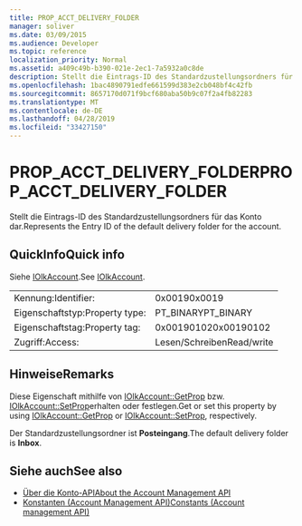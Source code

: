 ```yaml
---
title: PROP_ACCT_DELIVERY_FOLDER
manager: soliver
ms.date: 03/09/2015
ms.audience: Developer
ms.topic: reference
localization_priority: Normal
ms.assetid: a409c49b-b390-021e-2ec1-7a5932a0c8de
description: Stellt die Eintrags-ID des Standardzustellungsordners für das Konto dar.
ms.openlocfilehash: 1bac4890791edfe661599d383e2cb048bf4c42fb
ms.sourcegitcommit: 8657170d071f9bcf680aba50b9c07f2a4fb82283
ms.translationtype: MT
ms.contentlocale: de-DE
ms.lasthandoff: 04/28/2019
ms.locfileid: "33427150"
---
```

# <a name="prop_acct_delivery_folder"></a><span data-ttu-id="c1f03-103">PROP_ACCT_DELIVERY_FOLDER</span><span class="sxs-lookup"><span data-stu-id="c1f03-103">PROP_ACCT_DELIVERY_FOLDER</span></span>

<span data-ttu-id="c1f03-104">Stellt die Eintrags-ID des Standardzustellungsordners für das Konto dar.</span><span class="sxs-lookup"><span data-stu-id="c1f03-104">Represents the Entry ID of the default delivery folder for the account.</span></span>
  
## <a name="quick-info"></a><span data-ttu-id="c1f03-105">QuickInfo</span><span class="sxs-lookup"><span data-stu-id="c1f03-105">Quick info</span></span>

<span data-ttu-id="c1f03-106">Siehe [IOlkAccount](iolkaccount.md).</span><span class="sxs-lookup"><span data-stu-id="c1f03-106">See [IOlkAccount](iolkaccount.md).</span></span>
  
|||
|:-----|:-----|
|<span data-ttu-id="c1f03-107">Kennung:</span><span class="sxs-lookup"><span data-stu-id="c1f03-107">Identifier:</span></span>  <br/> |<span data-ttu-id="c1f03-108">0x0019</span><span class="sxs-lookup"><span data-stu-id="c1f03-108">0x0019</span></span>  <br/> |
|<span data-ttu-id="c1f03-109">Eigenschaftstyp:</span><span class="sxs-lookup"><span data-stu-id="c1f03-109">Property type:</span></span>  <br/> |<span data-ttu-id="c1f03-110">PT_BINARY</span><span class="sxs-lookup"><span data-stu-id="c1f03-110">PT_BINARY</span></span>  <br/> |
|<span data-ttu-id="c1f03-111">Eigenschaftstag:</span><span class="sxs-lookup"><span data-stu-id="c1f03-111">Property tag:</span></span>  <br/> |<span data-ttu-id="c1f03-112">0x00190102</span><span class="sxs-lookup"><span data-stu-id="c1f03-112">0x00190102</span></span>  <br/> |
|<span data-ttu-id="c1f03-113">Zugriff:</span><span class="sxs-lookup"><span data-stu-id="c1f03-113">Access:</span></span>  <br/> |<span data-ttu-id="c1f03-114">Lesen/Schreiben</span><span class="sxs-lookup"><span data-stu-id="c1f03-114">Read/write</span></span>  <br/> |
   
## <a name="remarks"></a><span data-ttu-id="c1f03-115">Hinweise</span><span class="sxs-lookup"><span data-stu-id="c1f03-115">Remarks</span></span>

<span data-ttu-id="c1f03-116">Diese Eigenschaft mithilfe von [IOlkAccount::GetProp](iolkaccount-getprop.md) bzw. [IOlkAccount::SetProp](iolkaccount-setprop.md)erhalten oder festlegen.</span><span class="sxs-lookup"><span data-stu-id="c1f03-116">Get or set this property by using [IOlkAccount::GetProp](iolkaccount-getprop.md) or [IOlkAccount::SetProp](iolkaccount-setprop.md), respectively.</span></span>
  
<span data-ttu-id="c1f03-117">Der Standardzustellungsordner ist **Posteingang**.</span><span class="sxs-lookup"><span data-stu-id="c1f03-117">The default delivery folder is **Inbox**.</span></span>
  
## <a name="see-also"></a><span data-ttu-id="c1f03-118">Siehe auch</span><span class="sxs-lookup"><span data-stu-id="c1f03-118">See also</span></span>

- [<span data-ttu-id="c1f03-119">Über die Konto-API</span><span class="sxs-lookup"><span data-stu-id="c1f03-119">About the Account Management API</span></span>](about-the-account-management-api.md)  
- [<span data-ttu-id="c1f03-120">Konstanten (Account Management API)</span><span class="sxs-lookup"><span data-stu-id="c1f03-120">Constants (Account management API)</span></span>](constants-account-management-api.md)

